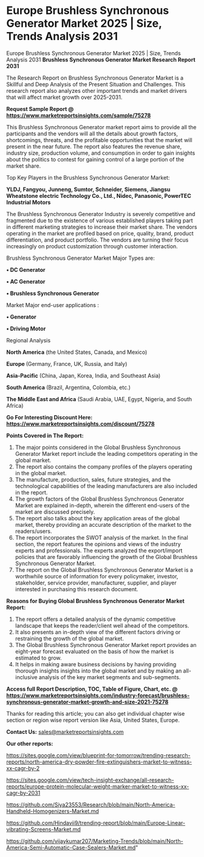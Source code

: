 # Europe Brushless Synchronous Generator Market 2025 | Size, Trends Analysis 2031
Europe Brushless Synchronous Generator Market 2025 | Size, Trends Analysis 2031
<strong>Brushless Synchronous Generator Market Research Report 2031</strong>

The Research Report on Brushless Synchronous Generator Market is a Skillful and Deep Analysis of the Present Situation and Challenges. This research report also analyzes other important trends and market drivers that will affect market growth over 2025-2031.

<strong>Request Sample Report @ <a href=https://www.marketreportsinsights.com/sample/75278>https://www.marketreportsinsights.com/sample/75278</a></strong>

This Brushless Synchronous Generator market report aims to provide all the participants and the vendors will all the details about growth factors, shortcomings, threats, and the profitable opportunities that the market will present in the near future. The report also features the revenue share, industry size, production volume, and consumption in order to gain insights about the politics to contest for gaining control of a large portion of the market share.

Top Key Players in the Brushless Synchronous Generator Market:

<strong>YLDJ, Fangyou, Junneng, Sumtor, Schneider, Siemens, Jiangsu Wheatstone electric Technology Co., Ltd., Nidec, Panasonic, PowerTEC Industrial Motors</strong>

The Brushless Synchronous Generator Industry is severely competitive and fragmented due to the existence of various established players taking part in different marketing strategies to increase their market share. The vendors operating in the market are profiled based on price, quality, brand, product differentiation, and product portfolio. The vendors are turning their focus increasingly on product customization through customer interaction.

Brushless Synchronous Generator Market Major Types are:

<strong>• DC Generator

• AC Generator

• Brushless Synchronous Generator</strong>

Market Major end-user applications :

<strong>• Generator

• Driving Motor</strong>

Regional Analysis

</u><strong><b>North America</b></strong> (the United States, Canada, and Mexico)

<strong><b>Europe </b></strong>(Germany, France, UK, Russia, and Italy)

<strong><b>Asia-Pacific</b></strong> (China, Japan, Korea, India, and Southeast Asia)

<strong><b>South America</b></strong> (Brazil, Argentina, Colombia, etc.)

<strong><b>The Middle East and Africa</b></strong> (Saudi Arabia, UAE, Egypt, Nigeria, and South Africa)

<strong>Go For Interesting Discount Here: <a href=https://www.marketreportsinsights.com/discount/75278>https://www.marketreportsinsights.com/discount/75278</a></strong>

<strong>Points Covered in The Report:</strong>
<ol>
  <li>The major points considered in the Global Brushless Synchronous Generator Market report include the leading competitors operating in the global market.</li>
  <li>The report also contains the company profiles of the players operating in the global market.</li>
  <li>The manufacture, production, sales, future strategies, and the technological capabilities of the leading manufacturers are also included in the report.</li>
  <li>The growth factors of the Global Brushless Synchronous Generator Market are explained in-depth, wherein the different end-users of the market are discussed precisely.</li>
  <li>The report also talks about the key application areas of the global market, thereby providing an accurate description of the market to the readers/users.</li>
  <li>The report incorporates the SWOT analysis of the market. In the final section, the report features the opinions and views of the industry experts and professionals. The experts analyzed the export/import policies that are favorably influencing the growth of the Global Brushless Synchronous Generator Market.</li>
  <li>The report on the Global Brushless Synchronous Generator Market is a worthwhile source of information for every policymaker, investor, stakeholder, service provider, manufacturer, supplier, and player interested in purchasing this research document.</li>
</ol>
<strong>Reasons for Buying Global Brushless Synchronous Generator Market Report:</strong>

<ol>
  <li>The report offers a detailed analysis of the dynamic competitive landscape that keeps the reader/client well ahead of the competitors.</li>
  <li>It also presents an in-depth view of the different factors driving or restraining the growth of the global market.</li>
  <li>The Global Brushless Synchronous Generator Market report provides an eight-year forecast evaluated on the basis of how the market is estimated to grow.</li>
  <li>It helps in making aware business decisions by having providing thorough insights insights into the global market and by making an all-inclusive analysis of the key market segments and sub-segments.</li>
</ol>
<strong>Access full Report Description, TOC, Table of Figure, Chart, etc. @ <a href=https://www.marketreportsinsights.com/industry-forecast/brushless-synchronous-generator-market-growth-and-size-2021-75278>https://www.marketreportsinsights.com/industry-forecast/brushless-synchronous-generator-market-growth-and-size-2021-75278</a></strong>


Thanks for reading this article; you can also get individual chapter wise section or region wise report version like Asia, United States, Europe.

<strong>Contact Us:</strong>
sales@marketreportsinsights.com

<strong>Our other reports:</strong>

<a href=https://sites.google.com/view/blueprint-for-tomorrow/trending-research-reports/north-america-dry-powder-fire-extinguishers-market-to-witness-xx-cagr-by-2>https://sites.google.com/view/blueprint-for-tomorrow/trending-research-reports/north-america-dry-powder-fire-extinguishers-market-to-witness-xx-cagr-by-2</a>

<a href=https://sites.google.com/view/tech-insight-exchange/all-research-reports/europe-protein-molecular-weight-marker-market-to-witness-xx-cagr-by-2031>https://sites.google.com/view/tech-insight-exchange/all-research-reports/europe-protein-molecular-weight-marker-market-to-witness-xx-cagr-by-2031</a>

<a href=https://github.com/Siya23553/Research/blob/main/North-America-Handheld-Homogenizers-Market.md>https://github.com/Siya23553/Research/blob/main/North-America-Handheld-Homogenizers-Market.md</a>

<a href=https://github.com/Hindavii9/trending-report/blob/main/Europe-Linear-vibrating-Screens-Market.md>https://github.com/Hindavii9/trending-report/blob/main/Europe-Linear-vibrating-Screens-Market.md</a>

<a href=https://github.com/vijaykumar207/Marketing-Trends/blob/main/North-America-Semi-Automatic-Case-Sealers-Market.md>https://github.com/vijaykumar207/Marketing-Trends/blob/main/North-America-Semi-Automatic-Case-Sealers-Market.md</a>"
